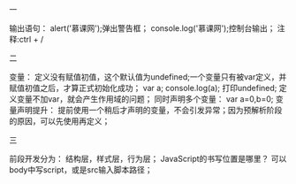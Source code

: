 一

输出语句：
alert('慕课网');弹出警告框；
console.log('慕课网');控制台输出；
注释:ctrl + /

二

变量：
定义没有赋值初值，这个默认值为undefined;一个变量只有被var定义，并赋值初值之后，才算正式初始化成功；
var a;
console.log(a);
打印undefined;
定义变量不加var，就会产生作用域的问题；
同时声明多个变量：
    var a=0,b=0;
变量声明提升：
    提前使用一个稍后才声明的变量，不会引发异常；因为预解析阶段的原因，可以先使用再定义；


三

前段开发分为：
    结构层，样式层，行为层；
JavaScript的书写位置是哪里？
可以body中写script，或是src输入脚本路径；

